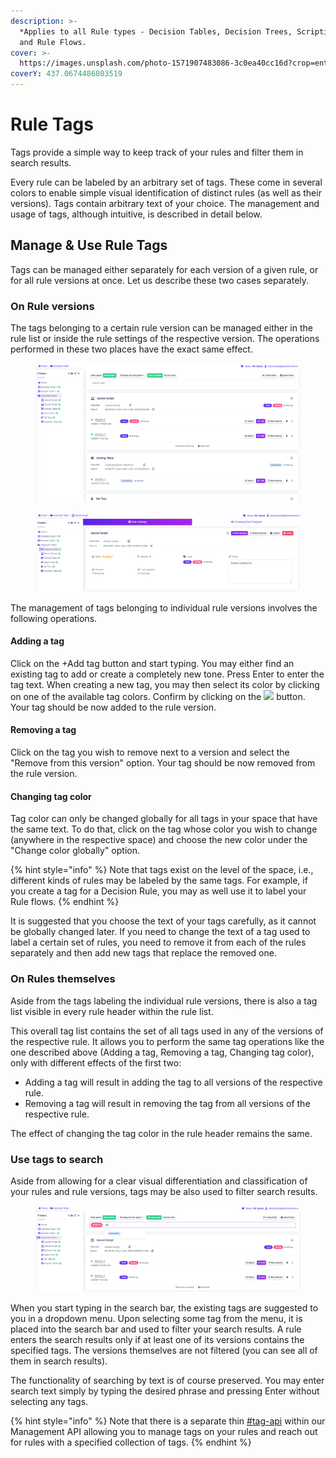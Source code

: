 ```yaml
---
description: >-
  *Applies to all Rule types - Decision Tables, Decision Trees, Scripting Rules
  and Rule Flows.
cover: >-
  https://images.unsplash.com/photo-1571907483086-3c0ea40cc16d?crop=entropy&cs=srgb&fm=jpg&ixid=MnwxOTcwMjR8MHwxfHNlYXJjaHwxfHx0YWd8ZW58MHx8fHwxNjQzODE1NjIz&ixlib=rb-1.2.1&q=85
coverY: 437.0674486803519
---
```


# Rule Tags

Tags provide a simple way to keep track of your rules and filter them in search results.

Every rule can be labeled by an arbitrary set of tags. These come in several colors to enable simple visual identification of distinct rules (as well as their versions). Tags contain arbitrary text of your choice. The management and usage of tags, although intuitive, is described in detail below.

## Manage & Use  Rule Tags

Tags can be managed either separately for each version of a given rule, or for all rule versions at once. Let us describe these two cases separately.

### On Rule versions

The tags belonging to a certain rule version can be managed either in the rule list or inside the rule settings of the respective version. The operations performed in these two places have the exact same effect.

<figure><img src="../.gitbook/assets/image (122).png" alt=""><figcaption></figcaption></figure>

<figure><img src="../.gitbook/assets/image (254).png" alt=""><figcaption></figcaption></figure>

The management of tags belonging to individual rule versions involves the following operations.

#### Adding a tag

Click on the +Add tag button and start typing. You may either find an existing tag to add or create a completely new tone. Press Enter to enter the tag text. When creating a new tag, you may then select its color by clicking on one of the available tag colors. Confirm by clicking on the ![](../.gitbook/assets/tag\_add\_button.jpg) button. Your tag should be now added to the rule version.

#### Removing a tag

Click on the tag you wish to remove next to a version and select the "Remove from this version" option. Your tag should be now removed from the rule version.

#### Changing tag color

Tag color can only be changed globally for all tags in your space that have the same text. To do that, click on the tag whose color you wish to change (anywhere in the respective space) and choose the new color under the "Change color globally" option.

{% hint style="info" %}
Note that tags exist on the level of the space, i.e., different kinds of rules may be labeled by the same tags. For example, if you create a tag for a Decision Rule, you may as well use it to label your Rule flows.
{% endhint %}

It is suggested that you choose the text of your tags carefully, as it cannot be globally changed later. If you need to change the text of a tag used to label a certain set of rules, you need to remove it from each of the rules separately and then add new tags that replace the removed one.

### On Rules themselves

Aside from the tags labeling the individual rule versions, there is also a tag list visible in every rule header within the rule list.

This overall tag list contains the set of all tags used in any of the versions of the respective rule. It allows you to perform the same tag operations like the one described above (Adding a tag, Removing a tag, Changing tag color), only with different effects of the first two:

* Adding a tag will result in adding the tag to all versions of the respective rule.
* Removing a tag will result in removing the tag from all versions of the respective rule.

The effect of changing the tag color in the rule header remains the same.

### Use tags to search

Aside from allowing for a clear visual differentiation and classification of your rules and rule versions, tags may be also used to filter search results.

<figure><img src="../.gitbook/assets/image (90) (1).png" alt=""><figcaption></figcaption></figure>

When you start typing in the search bar, the existing tags are suggested to you in a dropdown menu. Upon selecting some tag from the menu, it is placed into the search bar and used to filter your search results. A rule enters the search results only if at least one of its versions contains the specified tags. The versions themselves are not filtered (you can see all of them in search results).

The functionality of searching by text is of course preserved. You may enter search text simply by typing the desired phrase and pressing Enter without selecting any tags.

{% hint style="info" %}
Note that there is a separate thin [#tag-api](../api/management-api/#tag-api "mention") within our Management API allowing you to manage tags on your rules and reach out for rules with a specified collection of tags.
{% endhint %}
